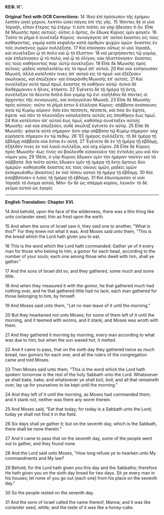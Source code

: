 **ΚΕΦ. ΙϚʹ.**

**Original Text with OCR Corrections:**
14 Ἰδοὺ ἐπὶ πρόσωπον τῆς ἐρήμου λεπτὸν ὡσεὶ χόριον, λεπτὸν ὡσεὶ πάγος ἐπὶ τῆς γῆς. 15 Ἰδόντες δὲ οἱ υἱοὶ Ἰσραήλ, εἶπαν ἕτερος τῷ ἑτέρῳ· τί ἐστι τοῦτο; οὐ γὰρ ᾔδεισαν τί ἦν. Εἶπε δὲ Μωυσῆς πρὸς αὐτούς· οὗτος ὁ ἄρτος, ὃν ἔδωκε Κύριος ὑμῖν φαγεῖν. 16 Τοῦτο τὸ ῥῆμα ὃ συνέταξε Κύριος· συναγάγετε ἀπ᾿ αὐτοῦ ἕκαστος εἰς τοὺς καθήκοντας, γομὸρ κατὰ κεφαλὴν κατὰ ἀριθμὸν ψυχῶν ὑμῶν· ἕκαστος ἐν τοῖς συσκήνοις ὑμῶν συλλέξατε. 17 Καὶ ἐποίησαν οὕτως οἱ υἱοὶ Ἰσραήλ, καὶ συνέλεξαν ᾧ τὸ πολὺ καὶ ᾧ τὸ ἔλαττον· 18 καὶ μετρήσαντες τῷ γομόρ, οὐκ ἐπλεόνασεν ᾧ τὸ πολύ, καὶ ᾧ τὸ ὀλίγον, οὐκ ἠλαττόνησεν· ἕκαστος εἰς τοὺς καθήκοντας παρ᾿ αὑτῷ συνέλεξαν. 19 Εἶπε δὲ Μωυσῆς πρὸς αὐτούς· μηδεὶς καταλειπέτω εἰς τὸ πρωΐ ἀπ᾿ αὐτοῦ. 20 Καὶ οὐκ εἰσήκουσαν Μωυσῆ, ἀλλὰ κατέλιπόν τινες ἀπ᾿ αὐτοῦ εἰς τὸ πρωΐ· καὶ ἐξέζεσεν σκώληκας, καὶ ἐπώζεσεν· καὶ ἐπικράνθη Μωυσῆς ἐπ᾿ αὐτοῖς. 21 Καὶ συνέλεξαν αὐτὸ πρωΐ πρωΐ, ἕκαστος τὸ καθῆκον αὑτῷ· ἡνίκα δὲ διεθέρμαινεν ὁ ἥλιος, ἐτήκετο. 22 Ἐγένετο δὲ τῇ ἡμέρᾳ τῇ ἕκτῃ, συνέλεξαν τὰ δέοντα διπλᾶ δύο γομὸρ τῷ ἑνί· εἰσῆλθον δὲ πάντες οἱ ἄρχοντες τῆς συναγωγῆς, καὶ ἀνήγγειλαν Μωυσῇ. 23 Εἶπε δὲ Μωυσῆς· πρὸς αὐτούς· τοῦτο τὸ ῥῆμά ἐστιν ὃ ἐλάλησε Κύριος· σάββατα ἀνάπαυσις ἁγία τῷ Κυρίῳ αὔριον· ὅσα ἐὰν πέσσητε, πέσσετε, καὶ ὅσα ἂν ἔψητε, ἔψετε· καὶ πᾶν τὸ πλεονάζον καταλείπετε αὐτοῖς εἰς ἀποθήκην ἕως πρωΐ. 24 Καὶ κατέλιπον ἀπ᾿ αὐτοῦ ἕως πρωΐ, καθάπερ συνέταξεν αὐτοῖς Μωυσῆς· καὶ οὐκ ἐπώζεσεν, οὐδὲ σκώληξ ἐγένετο ἐν αὐτῷ. 25 Εἶπε δὲ Μωυσῆς· φάγετε αὐτὸ σήμερον· ἔστι γὰρ σάββατα τῷ Κυρίῳ σήμερον· οὐχ εὑρήσετε σήμερον ἐν τῷ πεδίῳ. 26 Ἕξ ἡμέρας συλλέξετε, τῇ δὲ ἡμέρᾳ τῇ ἑβδόμῃ σάββατα οὐκ ἔσται ἐν αὐτῇ. 27 Ἐγένετο δὲ ἐν τῇ ἡμέρᾳ τῇ ἑβδόμῃ, ἐξῆλθόν τινες ἐκ τοῦ λαοῦ συλλέξαι, καὶ οὐχ εὗρον. 28 Εἶπε δὲ Κύριος πρὸς Μωυσῆν· ἕως τίνος οὐ βούλεσθε εἰσακούειν τὰς ἐντολάς μου καὶ τὸν νόμον μου; 29 Ἰδέτε, ὁ γὰρ Κύριος ἔδωκεν ὑμῖν τὴν ἡμέραν ταύτην καὶ τὰ σάββατα· διὰ τοῦτο αὐτὸς ἔδωκεν ὑμῖν τῇ ἡμέρᾳ τῇ ἕκτῃ ἄρτους δύο ἡμερῶν· καθήσεσθε ἕκαστος εἰς τοὺς οἴκους ὑμῶν, μηδεὶς ὑμῶν ἐκπορευέσθω (ἕκαστος) ἐκ τοῦ τόπου αὑτοῦ τῇ ἡμέρᾳ τῇ ἑβδόμῃ. 30 Καὶ ἐσαββάτισεν ὁ λαὸς τῇ ἡμέρᾳ τῇ ἑβδόμῃ. 31 Καὶ ἐπωνόμασαν οἱ υἱοὶ Ἰσραὴλ τὸ ὄνομα αὐτοῦ, Μάν· ἦν δὲ ὡς σπέρμα κορίου, λευκόν· τὸ δὲ γεῦμα αὐτοῦ ὡς ἐγκρίς

---

**English Translation:**
**Chapter XVI.**

14 And behold, upon the face of the wilderness, there was a thin thing like unto coriander seed, thin as frost upon the earth.

15 And when the sons of Israel saw it, they said one to another, "What is this?" For they knew not what it was. And Moses said unto them, "This is the bread which the Lord hath given you to eat.

16 This is the word which the Lord hath commanded: Gather ye of it every man for those who belong to him, a gomor for each head, according to the number of your souls; each one among those who dwell with him, shall ye gather."

17 And the sons of Israel did so, and they gathered, some much and some little.

18 And when they measured it with the gomor, he that gathered much had nothing over, and he that gathered little had no lack; each man gathered for those belonging to him, by himself.

19 And Moses said unto them, "Let no man leave of it until the morning."

20 But they hearkened not unto Moses; for some of them left of it until the morning, and it teemed with worms, and it stank; and Moses was wroth with them.

21 And they gathered it morning by morning, every man according to what was due to him; but when the sun waxed hot, it melted.

22 And it came to pass, that on the sixth day they gathered twice as much bread, two gomors for each one; and all the rulers of the congregation came and told Moses.

23 Then Moses said unto them, "This is the word which the Lord hath spoken: tomorrow is the rest of the holy Sabbath unto the Lord. Whatsoever ye shall bake, bake; and whatsoever ye shall boil, boil; and all that remaineth over, lay up for yourselves to be kept until the morning."

24 And they left of it until the morning, as Moses had commanded them; and it stank not, neither was there any worm therein.

25 And Moses said, "Eat that today; for today is a Sabbath unto the Lord; today ye shall not find it in the field.

26 Six days shall ye gather it; but on the seventh day, which is the Sabbath, there shall be none therein."

27 And it came to pass that on the seventh day, some of the people went out to gather, and they found none.

28 And the Lord said unto Moses, "How long refuse ye to hearken unto My commandments and My law?

29 Behold, for the Lord hath given you this day and the Sabbaths; therefore He hath given you on the sixth day bread for two days. Sit ye every man in his houses; let none of you go out [each one] from his place on the seventh day."

30 So the people rested on the seventh day.

31 And the sons of Israel called the name thereof, Manna; and it was like coriander seed, white; and the taste of it was like a honey-cake.
